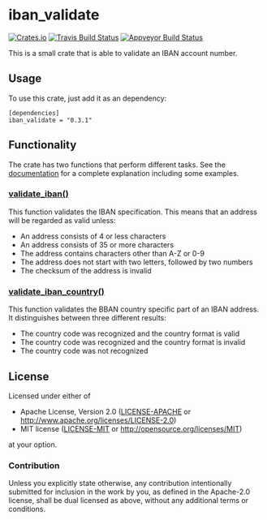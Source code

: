 # iban_validate
[![Crates.io](http://meritbadge.herokuapp.com/iban_validate)](https://crates.io/crates/iban_validate)
[![Travis Build Status](https://travis-ci.org/ThomasdenH/iban_validate.svg?branch=master)](https://travis-ci.org/ThomasdenH/iban_validate)
[![Appveyor Build Status](https://ci.appveyor.com/api/projects/status/github/ThomasdenH/iban_validate?svg=true)](https://ci.appveyor.com/project/ThomasdenH/iban-validate/build/1.0.9)

This is a small crate that is able to validate an IBAN account number.

## Usage
To use this crate, just add it as an dependency:
    
    [dependencies]
    iban_validate = "0.3.1"

## Functionality
The crate has two functions that perform different tasks. See the [documentation](https://docs.rs/iban_validate/) for a
complete explanation including some examples.

### [validate_iban()](https://docs.rs/iban_validate/0.3.1/iban/fn.validate_iban.html)
This function validates the IBAN specification. This means that an address will be regarded as valid unless:
- An address consists of 4 or less characters
- An address consists of 35 or more characters
- The address contains characters other than A-Z or 0-9
- The address does not start with two letters, followed by two numbers
- The checksum of the address is invalid

### [validate_iban_country()](https://docs.rs/iban_validate/0.3.1/iban/fn.validate_iban_country.html)
This function validates the BBAN country specific part of an IBAN address. It distinguishes between three different 
results:
- The country code was recognized and the country format is valid
- The country code was recognized and the country format is invalid
- The country code was not recognized

## License

Licensed under either of

 * Apache License, Version 2.0
   ([LICENSE-APACHE](LICENSE-APACHE) or http://www.apache.org/licenses/LICENSE-2.0)
 * MIT license
   ([LICENSE-MIT](LICENSE-MIT) or http://opensource.org/licenses/MIT)

at your option.

### Contribution

Unless you explicitly state otherwise, any contribution intentionally submitted
for inclusion in the work by you, as defined in the Apache-2.0 license, shall be
dual licensed as above, without any additional terms or conditions.